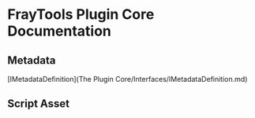 # FrayTools Plugin Core Documentation

## Metadata
  [IMetadataDefinition](The Plugin Core/Interfaces/IMetadataDefinition.md)
## Script Asset
